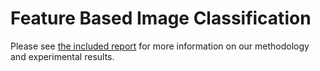 # Feature Based Image Classification

Please see [the included report](https://github.com/ataxali/feature_based_image_classification/blob/master/group9_report_wo_names.pdf) for more information on our methodology and experimental results. 
